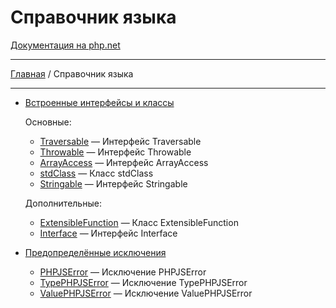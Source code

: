 # Справочник языка

[Документация на php.net](https://www.php.net/manual/ru/langref.php)

---

[Главная](../README.md) / Справочник языка

---

-   [Встроенные интерфейсы и классы](./langref/interfaces.md)

    Основные:

    -   [Traversable](./langref/interfaces/base/Traversable.md) &mdash; Интерфейс Traversable
    -   [Throwable](./langref/interfaces/base/Throwable.md) &mdash; Интерфейс Throwable
    -   [ArrayAccess](./langref/interfaces/base/ArrayAccess.md) &mdash; Интерфейс ArrayAccess
    -   [stdClass](./langref/interfaces/base/stdClass.md) &mdash; Класс stdClass
    -   [Stringable](./langref/interfaces/base/Stringable.md) &mdash; Интерфейс Stringable

    Дополнительные:

    -   [ExtensibleFunction](./langref/interfaces/other/ExtensibleFunction.md) &mdash; Класс
        ExtensibleFunction
    -   [Interface](./langref/interfaces/other/Interface.md) &mdash; Интерфейс Interface

-   [Предопределённые исключения](./langref/exceptions.md)

    -   [PHPJSError](./langref/exceptions/PHPJSError.md) &mdash; Исключение PHPJSError
    -   [TypePHPJSError](./langref/exceptions/TypePHPJSError.md) &mdash; Исключение TypePHPJSError
    -   [ValuePHPJSError](./langref/exceptions/ValuePHPJSError.md) &mdash; Исключение
        ValuePHPJSError
